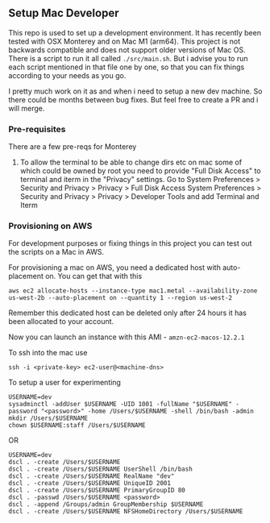 ## Setup Mac Developer

This repo is used to set up a development environment. It has recently been tested with OSX Monterey and on Mac M1 (arm64).
This project is not backwards compatible and does not support older versions of Mac OS.
There is a script to run it all called `./src/main.sh`.
But i advise you to run each script mentioned in that file one by one, so that you can fix things according to your needs as you go.

I pretty much work on it as and when i need to setup a new dev machine. So there could be months between bug fixes. But feel free to create a PR and i will merge.

### Pre-requisites
There are a few pre-reqs for Monterey

1. To allow the terminal to be able to change dirs etc on mac some of which could be owned by root you need to provide "Full Disk Access" to terminal and iterm in the "Privacy" settings.
    Go to
      System Preferences > Security and Privacy > Privacy > Full Disk Access
      System Preferences > Security and Privacy > Privacy > Developer Tools
    and add Terminal and Iterm

### Provisioning on AWS

For development purposes or fixing things in this project you can test out the scripts on a Mac in AWS.

For provisioning a mac on AWS, you need a dedicated host with auto-placement on. You can get that with this
```
aws ec2 allocate-hosts --instance-type mac1.metal --availability-zone us-west-2b --auto-placement on --quantity 1 --region us-west-2
```
Remember this dedicated host can be deleted only after 24 hours it has been allocated to your account.

Now you can launch an instance with this AMI - `amzn-ec2-macos-12.2.1`

To ssh into the mac use
```
ssh -i <private-key> ec2-user@<machine-dns>
```

To setup a user for experimenting
```
USERNAME=dev
sysadminctl -addUser $USERNAME -UID 1001 -fullName "$USERNAME" -password "<password>" -home /Users/$USERNAME -shell /bin/bash -admin
mkdir /Users/$USERNAME
chown $USERNAME:staff /Users/$USERNAME
```

OR

```
USERNAME=dev
dscl . -create /Users/$USERNAME
dscl . -create /Users/$USERNAME UserShell /bin/bash
dscl . -create /Users/$USERNAME RealName "dev"
dscl . -create /Users/$USERNAME UniqueID 2001
dscl . -create /Users/$USERNAME PrimaryGroupID 80
dscl . -passwd /Users/$USERNAME <password>
dscl . -append /Groups/admin GroupMembership $USERNAME
dscl . -create /Users/$USERNAME NFSHomeDirectory /Users/$USERNAME
```
